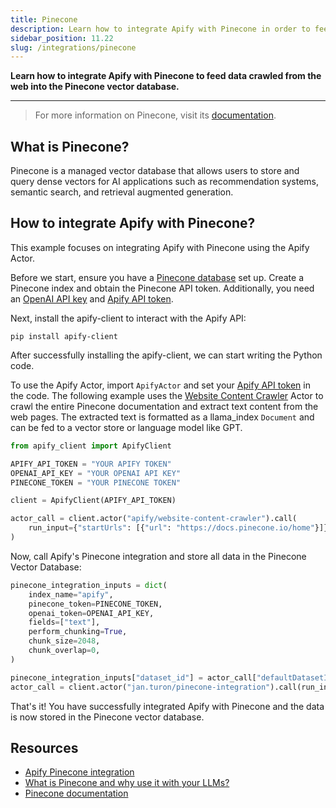 ```yaml
---
title: Pinecone
description: Learn how to integrate Apify with Pinecone in order to feed data crawled from the web into the Pinecone vector database.
sidebar_position: 11.22
slug: /integrations/pinecone
---
```


**Learn how to integrate Apify with Pinecone to feed data crawled from the web into the Pinecone vector database.**

---

> For more information on Pinecone, visit its [documentation](https://docs.pinecone.io).

## What is Pinecone?

Pinecone is a managed vector database that allows users to store and query dense vectors for AI applications such as recommendation systems, semantic search, and retrieval augmented generation.

## How to integrate Apify with Pinecone?

This example focuses on integrating Apify with Pinecone using the Apify Actor.

Before we start, ensure you have a [Pinecone database](https://www.pinecone.io/) set up.
Create a Pinecone index and obtain the Pinecone API token.
Additionally, you need an [OpenAI API key](https://openai.com/index/openai-api/) and [Apify API token](https://docs.apify.com/platform/integrations/api#api-token).

Next, install the apify-client to interact with the Apify API:

`pip install apify-client`

After successfully installing the apify-client, we can start writing the Python code.

To use the Apify Actor, import `ApifyActor` and set your [Apify API token](https://docs.apify.com/platform/integrations/api#api-token) in the code.
The following example uses the [Website Content Crawler](https://apify.com/apify/website-content-crawler) Actor to crawl the entire Pinecone documentation and extract text content from the web pages.
The extracted text is formatted as a llama_index `Document` and can be fed to a vector store or language model like GPT.


```python
from apify_client import ApifyClient

APIFY_API_TOKEN = "YOUR APIFY TOKEN"
OPENAI_API_KEY = "YOUR OPENAI API KEY"
PINECONE_TOKEN = "YOUR PINECONE TOKEN"

client = ApifyClient(APIFY_API_TOKEN)

actor_call = client.actor("apify/website-content-crawler").call(
    run_input={"startUrls": [{"url": "https://docs.pinecone.io/home"}]}
)
```

Now, call Apify's Pinecone integration and store all data in the Pinecone Vector Database:

```python
pinecone_integration_inputs = dict(
    index_name="apify",
    pinecone_token=PINECONE_TOKEN,
    openai_token=OPENAI_API_KEY,
    fields=["text"],
    perform_chunking=True,
    chunk_size=2048,
    chunk_overlap=0,
)

pinecone_integration_inputs["dataset_id"] = actor_call["defaultDatasetId"]
actor_call = client.actor("jan.turon/pinecone-integration").call(run_input=pinecone_integration_inputs)

```

That's it! You have successfully integrated Apify with Pinecone and the data is now stored in the Pinecone vector database.

## Resources

* [Apify Pinecone integration](https://apify.com/jan.turon/pinecone-integration)
* [What is Pinecone and why use it with your LLMs?](https://blog.apify.com/what-is-pinecone-why-use-it-with-llms/)
* [Pinecone documentation](https://docs.pinecone.io/)
